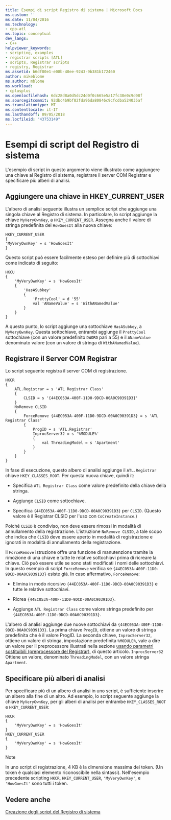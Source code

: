 ```yaml
---
title: Esempi di script Registro di sistema | Microsoft Docs
ms.custom: ''
ms.date: 11/04/2016
ms.technology:
- cpp-atl
ms.topic: conceptual
dev_langs:
- C++
helpviewer_keywords:
- scripting, examples
- registrar scripts [ATL]
- scripts, Registrar scripts
- registry, Registrar
ms.assetid: b6df80e1-e08b-40ee-9243-9b381b172460
author: mikeblome
ms.author: mblome
ms.workload:
- cplusplus
ms.openlocfilehash: 6dc28d8a0d5dc24d0f0c665e5a17fc38e0c9d08f
ms.sourcegitcommit: 92dbc4b9bf82fda96da80846c9cfcdba524035af
ms.translationtype: MT
ms.contentlocale: it-IT
ms.lasthandoff: 09/05/2018
ms.locfileid: "43753149"
---
```

# <a name="registry-scripting-examples"></a>Esempi di script del Registro di sistema

L'esempio di script in questo argomento viene illustrato come aggiungere una chiave al Registro di sistema, registrare il server COM Registrar e specificare più alberi di analisi.

## <a name="add-a-key-to-hkeycurrentuser"></a>Aggiungere una chiave in HKEY_CURRENT_USER

L'albero di analisi seguente illustra un semplice script che aggiunge una singola chiave al Registro di sistema. In particolare, lo script aggiunge la chiave `MyVeryOwnKey`, a `HKEY_CURRENT_USER`. Assegna anche il valore di stringa predefinita del `HowGoesIt` alla nuova chiave:

```  
HKEY_CURRENT_USER  
{  
'MyVeryOwnKey' = s 'HowGoesIt'  
}  
```

Questo script può essere facilmente esteso per definire più di sottochiavi come indicato di seguito:

```  
HKCU  
{  
    'MyVeryOwnKey' = s 'HowGoesIt'  
    {  
        'HasASubkey'  
        {  
            'PrettyCool' = d '55'  
            val 'ANameValue' = s 'WithANamedValue'  
        }  
    }  
}  
```

A questo punto, lo script aggiunge una sottochiave `HasASubkey`, a `MyVeryOwnKey`. Questa sottochiave, entrambi aggiunge il `PrettyCool` sottochiave (con un valore predefinito `DWORD` pari a 55) e il `ANameValue` denominato valore (con un valore di stringa di `WithANamedValue`).

##  <a name="_atl_register_the_registrar_com_server"></a> Registrare il Server COM Registrar

Lo script seguente registra il server COM di registrazione.

```  
HKCR  
{  
    ATL.Registrar = s 'ATL Registrar Class'  
    {  
        CLSID = s '{44EC053A-400F-11D0-9DCD-00A0C90391D3}'  
    }  
    NoRemove CLSID  
    {  
        ForceRemove {44EC053A-400F-11D0-9DCD-00A0C90391D3} = s 'ATL Registrar Class'  
        {  
            ProgID = s 'ATL.Registrar'  
            InprocServer32 = s '%MODULE%'  
            {  
                val ThreadingModel = s 'Apartment'  
            }  
        }  
    }  
}  
```

In fase di esecuzione, questo albero di analisi aggiunge il `ATL.Registrar` chiave `HKEY_CLASSES_ROOT`. Per questa nuova chiave, quindi it:

- Specifica `ATL Registrar Class` come valore predefinito della chiave della stringa.

- Aggiunge `CLSID` come sottochiave.

- Specifica `{44EC053A-400F-11D0-9DCD-00A0C90391D3}` per `CLSID`. (Questo valore è il Registrar CLSID per l'uso con `CoCreateInstance`.)

Poiché `CLSID` è condiviso, non deve essere rimossi in modalità di annullamento della registrazione. L'istruzione `NoRemove CLSID`, a tale scopo che indica che `CLSID` deve essere aperto in modalità di registrazione e ignorati in modalità di annullamento della registrazione.

Il `ForceRemove` istruzione offre una funzione di manutenzione tramite la rimozione di una chiave e tutte le relative sottochiavi prima di ricreare la chiave. Ciò può essere utile se sono stati modificati i nomi delle sottochiavi. In questo esempio di script `ForceRemove` verifica se `{44EC053A-400F-11D0-9DCD-00A0C90391D3}` esiste già. In caso affermativo, `ForceRemove`:

- Elimina in modo ricorsivo `{44EC053A-400F-11D0-9DCD-00A0C90391D3}` e tutte le relative sottochiavi.

- Ricrea `{44EC053A-400F-11D0-9DCD-00A0C90391D3}`.

- Aggiunge `ATL Registrar Class` come valore stringa predefinito per `{44EC053A-400F-11D0-9DCD-00A0C90391D3}`.

L'albero di analisi aggiunge due nuove sottochiavi da `{44EC053A-400F-11D0-9DCD-00A0C90391D3}`. La prima chiave `ProgID`, ottiene un valore di stringa predefinita che è il valore ProgID. La seconda chiave, `InprocServer32`, ottiene un valore di stringa, impostazione predefinita `%MODULE%`, vale a dire un valore per il preprocessore illustrati nella sezione [usando parametri sostituibili (preprocessore del Registrar)](../atl/using-replaceable-parameters-the-registrar-s-preprocessor.md), di questo articolo. `InprocServer32` Ottiene un valore, denominato `ThreadingModel`, con un valore stringa `Apartment`.

## <a name="specify-multiple-parse-trees"></a>Specificare più alberi di analisi

Per specificare più di un albero di analisi in uno script, è sufficiente inserire un albero alla fine di un altro. Ad esempio, lo script seguente aggiunge la chiave `MyVeryOwnKey`, per gli alberi di analisi per entrambe `HKEY_CLASSES_ROOT` e `HKEY_CURRENT_USER`:

```  
HKCR  
{  
    'MyVeryOwnKey' = s 'HowGoesIt'  
}  
HKEY_CURRENT_USER  
{  
    'MyVeryOwnKey' = s 'HowGoesIt'  
}  
```

> [!NOTE]
> In uno script di registrazione, 4 KB è la dimensione massima dei token. (Un token è qualsiasi elemento riconoscibile nella sintassi). Nell'esempio precedente scripting `HKCR`, `HKEY_CURRENT_USER`, `'MyVeryOwnKey'`, e `'HowGoesIt'` sono tutti i token.

## <a name="see-also"></a>Vedere anche

[Creazione degli script del Registro di sistema](../atl/creating-registrar-scripts.md)

